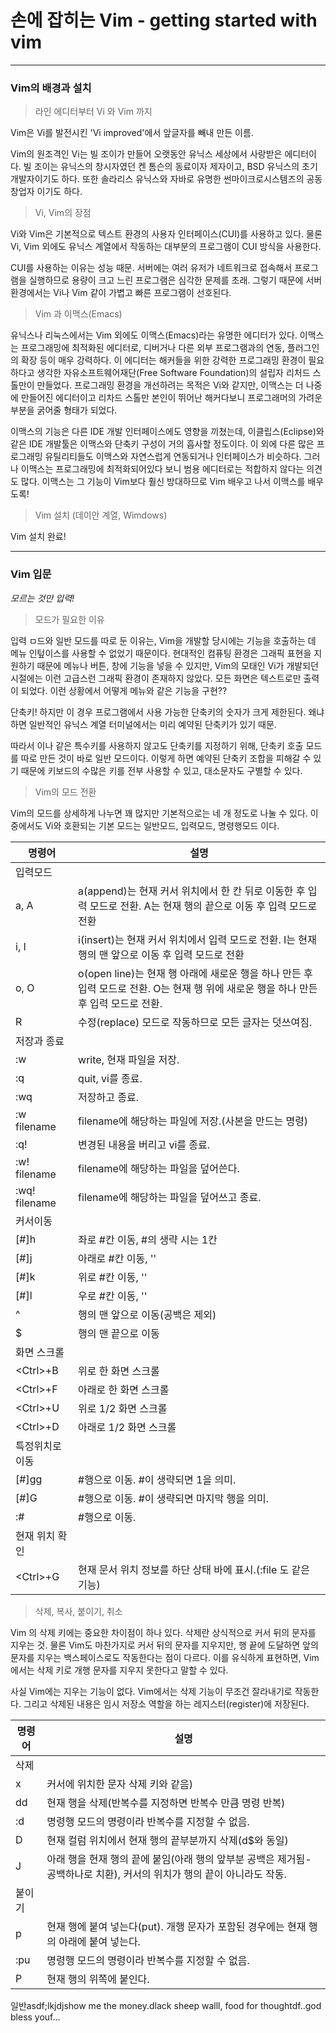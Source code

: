 손에 잡히는 Vim	- getting started with vim
======
------

### Vim의 배경과 설치

> 라인 에디터부터 Vi 와 Vim 까지

Vim은 Vi를 발전시킨 'Vi improved'에서 앞글자를 빼내 만든 이름.

Vim의 원조격인 Vi는 빌 조이가 만들어 오랫동안 유닉스 세상에서 사랑받은 에디터이다. 빌 조이는 유닉스의 창시자였던 켄 톰슨의 동료이자 제자이고, BSD 유닉스의 초기 개발자이기도 하다. 또한 솔라리스 유닉스와 자바로 유명한 썬마이크로시스템즈의 공동 창업자 이기도 하다.

> Vi, Vim의 장점

Vi와 Vim은 기본적으로 텍스트 환경의 사용자 인터페이스(CUI)를 사용하고 있다. 물론 Vi, Vim 외에도 유닉스 계열에서 작동하는 대부분의 프로그램이 CUI 방식을 사용한다.

CUI를 사용하는 이유는 성능 때문. 서버에는 여러 유저가 네트워크로 접속해서 프로그램을 실행하므로 용량이 크고 느린 프로그램은 심각한 문제를 초래. 그렇기 때문에 서버 환경에서는 Vi나 Vim 같이 가볍고 빠른 프로그램이 선호된다.

> Vim 과 이맥스(Emacs)

유닉스나 리눅스에서는 Vim 외에도 이맥스(Emacs)라는 유명한 에디터가 있다. 이맥스는 프로그래밍에 최적화된 에디터로, 디버거나 다른 외부 프로그램과의 연동, 플러그인의 확장 등이 매우 강력하다. 이 에디터는 해커들을 위한 강력한 프로그래밍 환경이 필요하다고 생각한 자유소프트웨어재단(Free Software Foundation)의 설립자 리처드 스톨만이 만들었다. 프로그래밍 환경을 개선하려는 목적은 Vi와 같지만, 이맥스는 더 나중에 만들어진 에디터이고 리차드 스톨만 본인이 뛰어난 해커다보니 프로그래머의 가려운 부분을 굵어줄 형태가 되었다.

이맥스의 기능은 다른 IDE 개발 인터페이스에도 영향을 끼쳤는데, 이클립스(Eclipse)와 같은 IDE 개발툴은 이맥스와 단축키 구성이 거의 흡사할 정도이다. 이 외에 다른 많은 프로그래밍 유틸리티들도 이맥스와 자연스럽게 연동되거나 인터페이스가 비슷하다. 그러나 이맥스는 프로그래밍에 최적화되어있다 보니 범용 에디터로는 적합하지 않다는 의견도 많다. 이맥스는 그 기능이 Vim보다 훨신 방대하므로 Vim 배우고 나서 이맥스를 배우도록!

> Vim 설치 (데이안 계열, Wimdows)

Vim 설치 완료!

------

### Vim 입문

_모르는 것만 입력!_

> 모드가 필요한 이유

입력 ㅁ드와 일반 모드를 따로 둔 이유는, Vim을 개발할 당시에는 기능을 호출하는 데 메뉴 인텊이스를 사용할 수 없었기 때문이다. 현대적인 컴퓨팅 환경은 그래픽 표현을 지원하기 때문에 메뉴나 버튼, 창에 기능을 넣을 수 있지만, Vim의 모태인 Vi가 개발되던 시절에는 이런 고급스런 그래픽 환경이 존재하지 않았다. 모든 화면은 텍스트로만 출력이 되었다. 이런 상황에서 어떻게 메뉴와 같은 기능을 구현??

단축키! 하지만 이 경우 프로그램에서 사용 가능한 단축키의 숫자가 크게 제한된다. 왜냐하면 일반적인 유닉스 계열 터미널에서는 미리 예약된 단축키가 있기 때문.

따라서 <CTRL> 이나 <ALT> 같은 특수키를 사용하지 않고도 단축키를 지정하기 위해, 단축키 호출 모드를 따로 만든 것이 바로 일반 모드이다. 이렇게 하면 예약된 단축키 조합을 피해갈 수 있기 때문에 키보드의 수많은 키를 전부 사용할 수 있고, 대소문자도 구별할 수 있다.

> Vim의 모드 전환

Vim의 모드를 상세하게 나누면 꽤 많지만 기본적으로는 네 개 정도로 나눌 수 있다. 이 중에서도 Vi와 호환되는 기본 모드는 일반모드, 입력모드, 명령행모드 이다.

명령어|설명
------|----
입력모드|
a, A|a(append)는 현재 커서 위치에서 한 칸 뒤로 이동한 후 입력 모드로 전환. A는 현재 행의 끝으로 이동 후 입력 모드로 전환
i, I|i(insert)는 현재 커서 위치에서 입력 모드로 전환. I는 현재 행의 맨 앞으로 이동 후 입력 모드로 전환
o, O|o(open line)는 현재 행 아래에 새로운 행을 하나 만든 후 입력 모드로 전환. O는 현재 행 위에 새로운 행을 하나 만든 후 입력 모드로 전환.
R|수정(replace) 모드로 작동하므로 모든 글자는 덧쓰여짐.
저장과 종료|
:w|write, 현재 파일을 저장.
:q|quit, vi를 종료.
:wq|저장하고 종료.
:w filename|filename에 해당하는 파일에 저장.(사본을 만드는 명령)
:q!|변경된 내용을 버리고 vi를 종료.
:w! filename|filename에 해당하는 파일을 덮어쓴다.
:wq! filename|filename에 해당하는 파일을 덮어쓰고 종료.
커서이동|
[#]h|좌로 #칸 이동, #의 생략 시는 1칸
[#]j|아래로 #칸 이동, ''
[#]k|위로 #칸 이동, ''
[#]l|우로 #칸 이동, ''
^|행의 맨 앞으로 이동(공백은 제외)
$|행의 맨 끝으로 이동
화면 스크롤|
\<Ctrl\>+B|위로 한 화면 스크롤
\<Ctrl\>+F|아래로 한 화면 스크롤
\<Ctrl\>+U|위로 1/2 화면 스크롤
\<Ctrl\>+D|아래로 1/2 화면 스크롤
특정위치로 이동|
[#]gg|#행으로 이동. #이 생략되면 1을 의미.
[#]G|#행으로 이동. #이 생략되면 마지막 행을 의미.
:#|#행으로 이동.
현재 위치 확인|
\<Ctrl\>+G|현재 문서 위치 정보를 하단 상태 바에 표시.(:file 도 같은 기능)


> 삭제, 복사, 붙이기, 취소

Vim 의 삭제 키에는 중요한 차이점이 하나 있다. 삭제란 상식적으로 커서 뒤의 문자를 지우는 것. 물론 Vim도 마찬가지로 커서 뒤의 문자를 지우지만, 행 끝에 도달하면 앞의 문자를 지우는 백스페이스로도 작동한다는 점이 다르다. 이를 유식하게 표현하면, Vim에서는 삭제 키로 개행 문자를 지우지 못한다고 말할 수 있다.

사실 Vim에는 지우는 기능이 없다. Vim에서는 삭제 기능이 무조건 잘라내기로 작동한다. 그리고 삭제된 내용은 임시 저장소 역할을 하는 레지스터(register)에 저장된다. 

명령어|설명
---|---
삭제|
x|커서에 위치한 문자 삭제<Delete> 키와 같음)
dd|현재 행을 삭제(반복수를 지정하면 반복수 만큼 명령 반복)
:d|명령행 모드의 명령이라 반복수를 지정할 수 없음.
D|현재 컬럼 위치에서 현재 행의 끝부분까지 삭제(d$와 동일)
J|아래 행을 현재 행의 끝에 붙임(아래 행의 앞부분 공백은 제거됨-공백하나로 치환), 커서의 위치가 행의 끝이 아니라도 작동.
붙이기|
p|현재 행에 붙여 넣는다(put). 개행 문자가 포함된 경우에는 현재 행의 아래에 붙여 넣는다.
:pu|명령행 모드의 명령이라 반복수를 지정할 수 없음.
P|현재 행의 위쪽에 붙인다.




일반asdf;lkjdjshow me the money.dlack sheep walll, food for thoughtdf..god bless youf...







